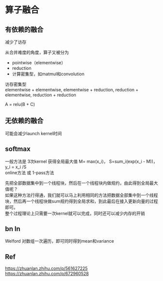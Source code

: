 
# 算子融合     

## 有依赖的融合  
 减少了访存

从合并难度的角度，算子又被分为    
+ pointwise（elementwise）    
+ reduction  
+ 计算密集型，如matmul和convolution     

访存密集型     
elementwise + elementwise, elementwise + reduction, reduction + elementwise, reduction + reduction

A = relu(B + C)



## 无依赖的融合
 可能会减少launch kernel时间    


## softmax   
一般方法是 3次kernel  获得全局最大值 M= max(x_i)， S=sum_i(exp(x_i - M))， y_i = x_i /S   
online方法 或 1-pass方法  

先把全部数据集中到一个线程块，然后在一个线程块内做规约，由此得到全局最大值呢？  
如果这种方法行得通，我们就可以马上利用相同的方法把数据全部集中到一个线程块，然后再一个线程块做sum规约得到全局求和，到此最后在接入更新向量的过程即可。   
整个过程理论上只需要一次kernel就可以完成，同时还可以减少内存的开销


## bn ln  
Welford  对数组一次遍历，即可同时得到mean和variance    

## Ref   
https://zhuanlan.zhihu.com/p/561627225   
https://zhuanlan.zhihu.com/p/672960528
